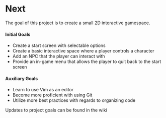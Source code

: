 <h1>Next</h1>

<p>The goal of this project is to create a small 2D interactive gamespace.</p>

<h4>Initial Goals</h4>
<ul>
<li>Create a start screen with selectable options</li>
<li>Create a basic interactive space where a player controls a character</li>
<li>Add an NPC that the player can interact with</li>
<li>Provide an in-game menu that allows the player to quit back to the start screen</li>
</ul>
<h4>Auxiliary Goals</h4>
<ul>
<li>Learn to use Vim as an editor</li>
<li>Become more proficient with using Git</li>
<li>Utilize more best practices with regards to organizing code</li>
</ul>
<p>Updates to project goals can be found in the wiki</p>


